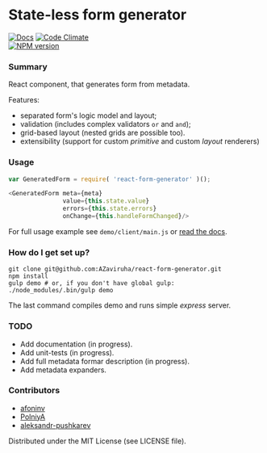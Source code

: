# State-less form generator #
[![Docs][docs-image]][docs-url]
[![Code Climate][cclimate-image]][cclimate-image] <br />
[![NPM version][npm-stats]][npm-url]

### Summary ###

React component, that generates form from metadata. 

Features:

* separated form's logic model and layout;
* validation (includes complex validators ```or``` and ```and```);
* grid-based layout (nested grids are possible too).
* extensibility (support for custom *primitive* and custom *layout* renderers)
 

### Usage ###

```javascript
var GeneratedForm = require( 'react-form-generator' )();

<GeneratedForm meta={meta}
               value={this.state.value}
               errors={this.state.errors}
               onChange={this.handleFormChanged}/>
```

For full usage example see ```demo/client/main.js``` or [read the docs][docs-url].


### How do I get set up? ###

```shell
git clone git@github.com:AZaviruha/react-form-generator.git
npm install
gulp demo # or, if you don't have global gulp: ./node_modules/.bin/gulp demo
```

The last command compiles demo and runs simple *express* server.


### TODO ###
* Add documentation (in progress).
* Add unit-tests (in progress).
* Add full metadata formar description (in progress).
* Add metadata expanders.


### Contributors ###
* [afoninv](https://github.com/afoninv)
* [PolniyA](https://github.com/PolniyA)
* [aleksandr-pushkarev](https://github.com/aleksandr-pushkarev)


Distributed under the MIT License (see LICENSE file).

[docs-image]: https://readthedocs.org/projects/react-form-generator/badge/?version=latest
[docs-url]: http://react-form-generator.readthedocs.org/en/latest/
[npm-url]: https://www.npmjs.org/package/react-form-generator
[npm-stats]: https://nodei.co/npm/react-form-generator.png?downloads=true
[cclimate-image]: https://codeclimate.com/github/AZaviruha/react-form-generator/badges/gpa.svg
[cclimate-url]: https://codeclimate.com/github/AZaviruha/react-form-generator
